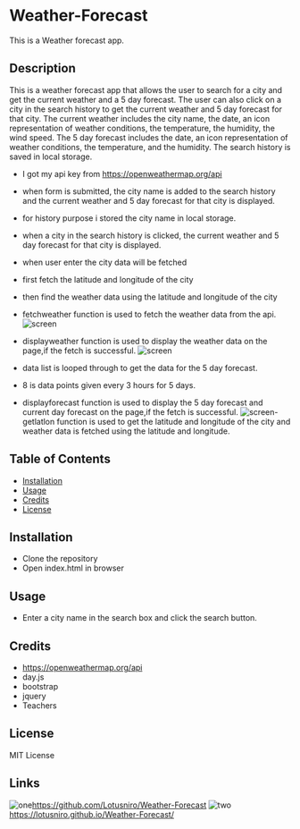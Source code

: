 # Weather-Forecast
This is a  Weather forecast app.

## Description
This is a weather forecast app that allows the user to search for a city and get the current weather and a 5 day forecast. The user can also click on a city in the search history to get the current weather and 5 day forecast for that city. The current weather includes the city name, the date, an icon representation of weather conditions, the temperature, the humidity, the wind speed. The 5 day forecast includes the date, an icon representation of weather conditions, the temperature, and the humidity. The search history is saved in local storage.

- I got my api key from https://openweathermap.org/api

- when form is submitted, the city name is added to the search history and the current weather and 5 day forecast for that city is displayed.
- for history purpose i stored the city name in local storage.
- when a city in the search history is clicked, the current weather and 5 day forecast for that city is displayed.
- when user enter the city data will be fetched
- first fetch the latitude and longitude of the city
- then find the weather data using the latitude and longitude of the city




- fetchweather function is used to fetch the weather data from the api.
  ![screen
](https://github.com/Lotusniro/Weather-Forecast/blob/main/starter/screenshots/Screenshot%202024-01-27%20at%2010.26.51.png)
- displayweather function is used to display the weather data on the page,if the fetch is successful.
  ![screen
](https://github.com/Lotusniro/Weather-Forecast/blob/main/starter/screenshots/Screenshot%202024-01-27%20at%2010.27.17.png)
- data list is looped through to get the data for the 5 day forecast.
- 8 is data points given every 3 hours for 5 days.
- displayforecast function is used to display the 5 day forecast and current day forecast on the page,if the fetch is successful.
  ![screen
](https://github.com/Lotusniro/Weather-Forecast/blob/main/starter/screenshots/Screenshot%202024-01-27%20at%2010.27.56.png)- getlatlon function is used to get the latitude and longitude of the city and weather data is fetched using the latitude and longitude.


## Table of Contents
* [Installation](#installation)
* [Usage](#usage)
* [Credits](#credits)
* [License](#license)


## Installation
- Clone the repository
- Open index.html in browser

## Usage
- Enter a city name in the search box and click the search button.

## Credits
- https://openweathermap.org/api
- day.js
- bootstrap
- jquery
- Teachers

## License
MIT License

## Links
![one
](https://github.com/Lotusniro/Weather-Forecast)https://github.com/Lotusniro/Weather-Forecast
![two
](https://lotusniro.github.io/Weather-Forecast/)https://lotusniro.github.io/Weather-Forecast/

